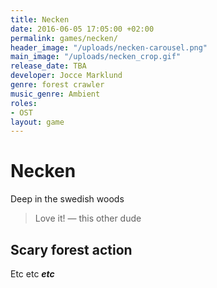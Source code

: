 ```yaml
---
title: Necken
date: 2016-06-05 17:05:00 +02:00
permalink: games/necken/
header_image: "/uploads/necken-carousel.png"
main_image: "/uploads/necken_crop.gif"
release_date: TBA
developer: Jocce Marklund
genre: forest crawler
music_genre: Ambient
roles:
- OST
layout: game
---
```


# Necken
Deep in the swedish woods
>Love it! — this other dude

## Scary forest action
Etc etc ***etc***
